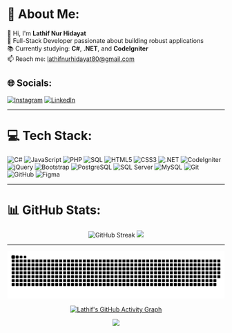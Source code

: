 
# 💫 About Me:
👋 Hi, I'm **Lathif Nur Hidayat**  
🚀 Full-Stack Developer passionate about building robust applications  
📚 Currently studying: **C#**, **.NET**, and **CodeIgniter**  
📫 Reach me: [lathifnurhidayat80@gmail.com](mailto:lathifnurhidayat80@gmail.com)

## 🌐 Socials:
[![Instagram](https://img.shields.io/badge/Instagram-E4405F?style=for-the-badge&logo=instagram&logoColor=white)](https://instagram.com/lathf.nyh)
[![LinkedIn](https://img.shields.io/badge/LinkedIn-0077B5?style=for-the-badge&logo=linkedin&logoColor=white)](https://www.linkedin.com/in/lathif-nur-hidayat-498393307)

---

# 💻 Tech Stack:
![C#](https://img.shields.io/badge/C%23-239120?style=for-the-badge&logo=c-sharp&logoColor=white)
![JavaScript](https://img.shields.io/badge/JavaScript-F7DF1E?style=for-the-badge&logo=javascript&logoColor=black)
![PHP](https://img.shields.io/badge/PHP-777BB4?style=for-the-badge&logo=php&logoColor=white)
![SQL](https://img.shields.io/badge/SQL-336791?style=for-the-badge&logo=sqlite&logoColor=white)
![HTML5](https://img.shields.io/badge/HTML5-E34F26?style=for-the-badge&logo=html5&logoColor=white)
![CSS3](https://img.shields.io/badge/CSS3-1572B6?style=for-the-badge&logo=css3&logoColor=white)
![.NET](https://img.shields.io/badge/.NET-512BD4?style=for-the-badge&logo=dotnet&logoColor=white)
![CodeIgniter](https://img.shields.io/badge/CodeIgniter-EF4223?style=for-the-badge&logo=codeigniter&logoColor=white)
![jQuery](https://img.shields.io/badge/jQuery-0769AD?style=for-the-badge&logo=jquery&logoColor=white)
![Bootstrap](https://img.shields.io/badge/Bootstrap-7952B3?style=for-the-badge&logo=bootstrap&logoColor=white)
![PostgreSQL](https://img.shields.io/badge/PostgreSQL-4169E1?style=for-the-badge&logo=postgresql&logoColor=white)
![SQL Server](https://img.shields.io/badge/Microsoft_SQL_Server-CC2927?style=for-the-badge&logo=microsoft-sql-server&logoColor=white)
![MySQL](https://img.shields.io/badge/MySQL-4479A1?style=for-the-badge&logo=mysql&logoColor=white)
![Git](https://img.shields.io/badge/Git-F05032?style=for-the-badge&logo=git&logoColor=white)
![GitHub](https://img.shields.io/badge/GitHub-181717?style=for-the-badge&logo=github&logoColor=white)
![Figma](https://img.shields.io/badge/Figma-F24E1E?style=for-the-badge&logo=figma&logoColor=white)

---

# 📊 GitHub Stats:
<div align="center">
  <img src="https://github-readme-streak-stats.herokuapp.com/?user=LathifNurHidayat&theme=tokyonight&hide_border=false" alt="GitHub Streak" height="180em" />
  <img height="180em" src="https://github-readme-stats.vercel.app/api/top-langs/?username=LathifNurHidayat&theme=tokyonight&hide_border=false&layout=compact" />
</div>

---


<!-- Snake Animation -->
<div align="center">
    
  ![snake gif](https://github.com/LathifNurHidayat/LathifNurHidayat/blob/output/github-snake-dark.svg)
</div>

<div align="center">

  [![Lathif's GitHub Activity Graph](https://github-readme-activity-graph.vercel.app/graph?username=LathifNurHidayat&theme=react-dark&hide_border=true&area=true)](https://github.com/Ashutosh00710/github-readme-activity-graph)
</div>


<!-- Visit Counter -->
<div align="center">
  
[![](https://visitcount.itsvg.in/api?id=LathifNurHidayat&label=Profile%20Views&color=12&icon=5&pretty=true)](https://visitcount.itsvg.in)
</div>



